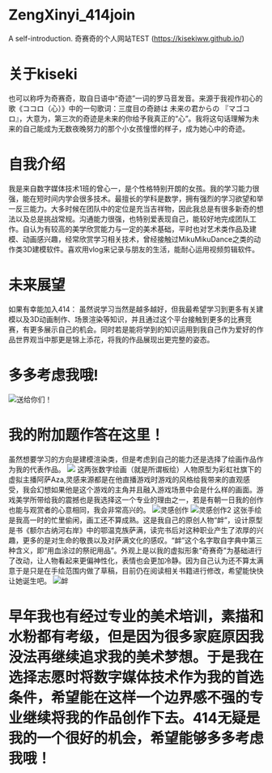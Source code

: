 # ZengXinyi_414join
A self-introduction.
奇赛奇的个人网站TEST  (https://kisekiww.github.io/)

# 关于kiseki
也可以称呼为奇赛奇，取自日语中“奇迹”一词的罗马音发音。来源于我视作初心的歌《ココロ（心）》中的一句歌词：三度目の奇跡は 未来の君からの 『マゴコロ』，大意为，第三次的奇迹是未来的你给予我真正的“心”。我将这句话理解为未来的自己能成为无数夜晚努力的那个小女孩憧憬的样子，成为她心中的奇迹。

# 自我介绍
我是来自数字媒体技术1班的曾心一，是个性格特别开朗的女孩。我的学习能力很强，能在短时间内学会很多技术。最擅长的学科是数学，拥有强烈的学习欲望和举一反三能力。大多时候在团队中的定位是充当吉祥物，因此我总是有很多新奇的想法以及总是挑战常规。沟通能力很强，也特别爱表现自己，能较好地完成团队工作。自认为有较高的美学欣赏能力与一定的美术基础，平时也对艺术类作品及建模、动画感兴趣，经常欣赏学习相关技术，曾经接触过MikuMikuDance之类的动作类3D建模软件。喜欢用vlog来记录与朋友的生活，能耐心运用视频剪辑软件。

# 未来展望
如果有幸能加入414：
虽然说学习当然是越多越好，但我最希望学习到更多有关建模以及3D动画制作、场景渲染等知识，并且通过这个平台接触到更多的比赛竞赛，有更多展示自己的机会。同时若是能将学到的知识运用到我自己作为爱好的作品世界观当中那更是锦上添花，将我的作品展现出更完整的姿态。

# 多多考虑我哦!
![送给你们！](https://github.com/Kisekiww/ZengXinyi_414join/blob/main/%E5%BE%AE%E4%BF%A1%E5%9B%BE%E7%89%87_20231004190537.jpg?raw=true)

# 我的附加题作答在这里！
虽然想要学习的方向是建模渲染类，但是考虑到自己的能力还是选择了绘画作品作为我的代表作品。
![ ](https://github.com/Kisekiww/ZengXinyi_414join/blob/main/QQ%E5%9B%BE%E7%89%8720231006152534.jpg?raw=true)
这两张数字绘画（就是所谓板绘）人物原型为彩虹社旗下的虚拟主播阿萨Aza,灵感来源都是在他直播游戏时游戏的风格给我带来的直观感受，我会幻想如果他是这个游戏的主角并且融入游戏场景中会是什么样的画面。游戏美学所带给我的震撼也是我选择这一个专业的理由之一，若是有朝一日我的创作也能与观赏者的心意相同，我会非常高兴的。
![灵感创作](https://github.com/Kisekiww/ZengXinyi_414join/blob/main/QQ%E5%9B%BE%E7%89%8720231006150347.jpg?raw=true)
![灵感创作2](https://github.com/Kisekiww/ZengXinyi_414join/blob/main/QQ%E5%9B%BE%E7%89%8720231006150325.jpg?raw=true)
这张手绘是我高一时的忙里偷闲，画工还不算成熟。这是我自己的原创人物“衅”，设计原型是书《额尔古纳河右岸》中的鄂温克族萨满，读完书后对这种职业产生了浓厚的兴趣，更多的是对生命的敬畏以及对萨满文化的感叹。“衅”这个名字取自字典中第三种含义，即“用血涂过的祭祀用品”。外观上是以我的虚拟形象“奇赛奇”为基础进行了改动，让人物看起来更偏神性化，表情也会更加冷静。因为自己认为还不算太满意于是只是在手绘范围内做了草稿，目前仍在阅读相关书籍进行修改，希望能快快让她诞生吧。
![衅](https://github.com/Kisekiww/ZengXinyi_414join/blob/main/QQ%E5%9B%BE%E7%89%8720231006150415.jpg?raw=true)

# 早年我也有经过专业的美术培训，素描和水粉都有考级，但是因为很多家庭原因我没法再继续追求我的美术梦想。于是我在选择志愿时将数字媒体技术作为我的首选条件，希望能在这样一个边界感不强的专业继续将我的作品创作下去。414无疑是我的一个很好的机会，希望能够多多考虑我哦！
